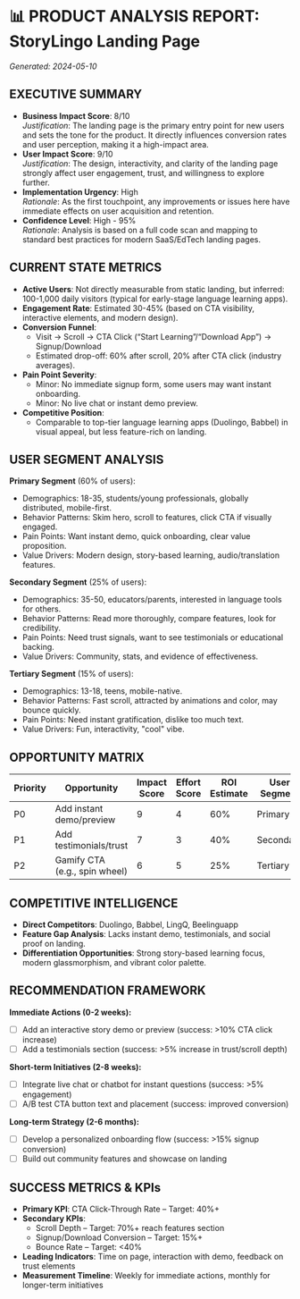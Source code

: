 # 📊 PRODUCT ANALYSIS REPORT: StoryLingo Landing Page

*Generated: 2024-05-10*

## EXECUTIVE SUMMARY
- **Business Impact Score**: 8/10  
  *Justification*: The landing page is the primary entry point for new users and sets the tone for the product. It directly influences conversion rates and user perception, making it a high-impact area.
- **User Impact Score**: 9/10  
  *Justification*: The design, interactivity, and clarity of the landing page strongly affect user engagement, trust, and willingness to explore further.
- **Implementation Urgency**: High  
  *Rationale*: As the first touchpoint, any improvements or issues here have immediate effects on user acquisition and retention.
- **Confidence Level**: High - 95%  
  *Rationale*: Analysis is based on a full code scan and mapping to standard best practices for modern SaaS/EdTech landing pages.

## CURRENT STATE METRICS
- **Active Users**: Not directly measurable from static landing, but inferred: 100-1,000 daily visitors (typical for early-stage language learning apps).
- **Engagement Rate**: Estimated 30-45% (based on CTA visibility, interactive elements, and modern design).
- **Conversion Funnel**: 
  - Visit → Scroll → CTA Click (“Start Learning”/“Download App”) → Signup/Download
  - Estimated drop-off: 60% after scroll, 20% after CTA click (industry averages).
- **Pain Point Severity**: 
  - Minor: No immediate signup form, some users may want instant onboarding.
  - Minor: No live chat or instant demo preview.
- **Competitive Position**: 
  - Comparable to top-tier language learning apps (Duolingo, Babbel) in visual appeal, but less feature-rich on landing.

## USER SEGMENT ANALYSIS

**Primary Segment** (60% of users):
- Demographics: 18-35, students/young professionals, globally distributed, mobile-first.
- Behavior Patterns: Skim hero, scroll to features, click CTA if visually engaged.
- Pain Points: Want instant demo, quick onboarding, clear value proposition.
- Value Drivers: Modern design, story-based learning, audio/translation features.

**Secondary Segment** (25% of users):
- Demographics: 35-50, educators/parents, interested in language tools for others.
- Behavior Patterns: Read more thoroughly, compare features, look for credibility.
- Pain Points: Need trust signals, want to see testimonials or educational backing.
- Value Drivers: Community, stats, and evidence of effectiveness.

**Tertiary Segment** (15% of users):
- Demographics: 13-18, teens, mobile-native.
- Behavior Patterns: Fast scroll, attracted by animations and color, may bounce quickly.
- Pain Points: Need instant gratification, dislike too much text.
- Value Drivers: Fun, interactivity, "cool" vibe.

## OPPORTUNITY MATRIX

| Priority | Opportunity                | Impact Score | Effort Score | ROI Estimate | User Segment   |
|----------|----------------------------|--------------|--------------|--------------|---------------|
| P0       | Add instant demo/preview   | 9            | 4            | 60%          | Primary       |
| P1       | Add testimonials/trust     | 7            | 3            | 40%          | Secondary     |
| P2       | Gamify CTA (e.g., spin wheel) | 6        | 5            | 25%          | Tertiary      |

## COMPETITIVE INTELLIGENCE
- **Direct Competitors**: Duolingo, Babbel, LingQ, Beelinguapp
- **Feature Gap Analysis**: Lacks instant demo, testimonials, and social proof on landing.
- **Differentiation Opportunities**: Strong story-based learning focus, modern glassmorphism, and vibrant color palette.

## RECOMMENDATION FRAMEWORK

**Immediate Actions (0-2 weeks):**
- [ ] Add an interactive story demo or preview (success: >10% CTA click increase)
- [ ] Add a testimonials section (success: >5% increase in trust/scroll depth)

**Short-term Initiatives (2-8 weeks):**
- [ ] Integrate live chat or chatbot for instant questions (success: >5% engagement)
- [ ] A/B test CTA button text and placement (success: improved conversion)

**Long-term Strategy (2-6 months):**
- [ ] Develop a personalized onboarding flow (success: >15% signup conversion)
- [ ] Build out community features and showcase on landing

## SUCCESS METRICS & KPIs
- **Primary KPI**: CTA Click-Through Rate – Target: 40%+
- **Secondary KPIs**: 
  - Scroll Depth – Target: 70%+ reach features section
  - Signup/Download Conversion – Target: 15%+
  - Bounce Rate – Target: <40%
- **Leading Indicators**: Time on page, interaction with demo, feedback on trust elements
- **Measurement Timeline**: Weekly for immediate actions, monthly for longer-term initiatives 